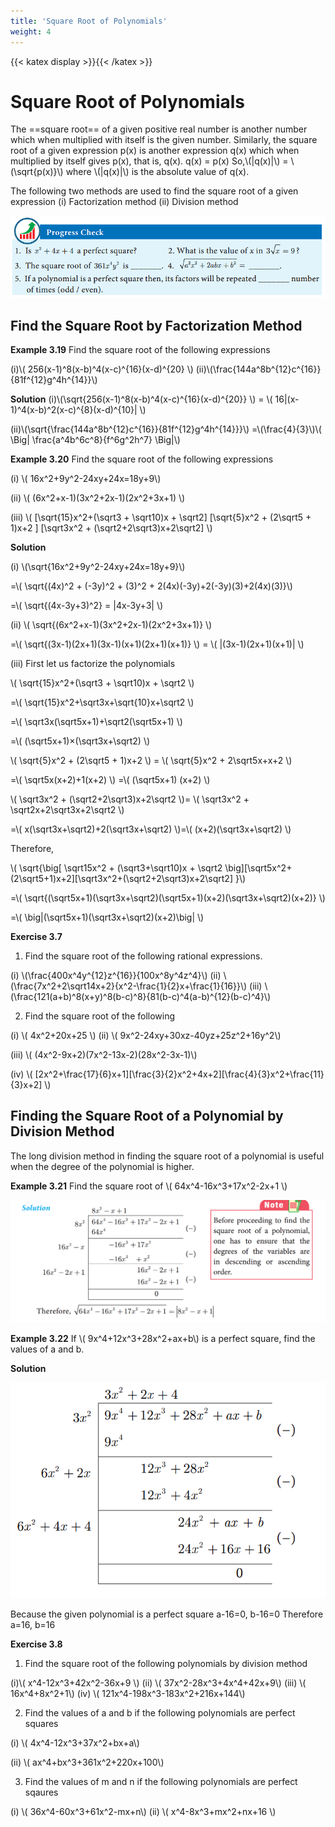 ```yaml
---
title: 'Square Root of Polynomials'
weight: 4
---
```

{{< katex display >}}{{< /katex >}}
# Square Root of Polynomials

The ==square root== of a given positive real number is another number which when multiplied with itself is the given number.
Similarly, the square root of a given expression p(x) is another expression q(x) which when multiplied by itself gives p(x), that is, q(x). q(x) = p(x)
So,\\(|q(x)|\\) = \\(\sqrt{p(x)}\\) where \\(|q(x)|\\) is the absolute value of q(x).

The following two methods are used to find the square root of a given expression
(i) Factorization method (ii) Division method

![Figure](check5.1.png)

## Find the Square Root by Factorization Method
**Example 3.19** Find the square root of the following expressions

(i)\\( 256(x-1)^8(x-b)^4(x-c)^{16}(x-d)^{20} \\) 
(ii)\\(\frac{144a^8b^{12}c^{16}}{81f^{12}g^4h^{14}}\\) 

**Solution** 
(i)\\(\sqrt{256(x-1)^8(x-b)^4(x-c)^{16}(x-d)^{20}} \\) = \\( 16|(x-1)^4(x-b)^2(x-c)^{8}(x-d)^{10}| \\) 

(ii)\\(\sqrt{\frac{144a^8b^{12}c^{16}}{81f^{12}g^4h^{14}}}\\) =\\(\frac{4}{3}\\)\\( \Big| \frac{a^4b^6c^8}{f^6g^2h^7} \Big|\\) 

**Example 3.20** Find the square root of the following expressions

(i) \\( 16x^2+9y^2-24xy+24x=18y+9\\)

(ii) \\( (6x^2+x-1)(3x^2+2x-1)(2x^2+3x+1) \\)

(iii) \\( [\sqrt{15}x^2+(\sqrt3 + \sqrt10)x + \sqrt2] [\sqrt{5}x^2 + (2\sqrt5 + 1)x+2 ] [\sqrt3x^2 + (\sqrt2+2\sqrt3)x+2\sqrt2] \\)

**Solution** 

(i) \\(\sqrt{16x^2+9y^2-24xy+24x=18y+9}\\)

=\\( \sqrt{(4x)^2 + (-3y)^2 + (3)^2 + 2(4x)(-3y)+2(-3y)(3)+2(4x)(3)}\\)

=\\( \sqrt{(4x-3y+3)^2} = |4x-3y+3| \\)

(ii) \\( \sqrt{(6x^2+x-1)(3x^2+2x-1)(2x^2+3x+1)} \\)

=\\( \sqrt{(3x-1)(2x+1)(3x-1)(x+1)(2x+1)(x+1)} \\) = \\( |(3x-1)(2x+1)(x+1)| \\)

(iii) First let us factorize the polynomials

\\( \sqrt{15}x^2+(\sqrt3 + \sqrt10)x + \sqrt2 \\)

=\\( \sqrt{15}x^2+\sqrt3x+\sqrt{10}x+\sqrt2 \\)

=\\( \sqrt3x(\sqrt5x+1)+\sqrt2(\sqrt5x+1) \\)

=\\( (\sqrt5x+1)×(\sqrt3x+\sqrt2) \\)

 \\( \sqrt{5}x^2 + (2\sqrt5 + 1)x+2 \\) =  \\( \sqrt{5}x^2 + 2\sqrt5x+x+2 \\)

 =\\( \sqrt5x(x+2)+1(x+2) \\)
 =\\( (\sqrt5x+1) (x+2) \\)

 \\( \sqrt3x^2 + (\sqrt2+2\sqrt3)x+2\sqrt2 \\)= \\( \sqrt3x^2 + \sqrt2x+2\sqrt3x+2\sqrt2 \\)

 =\\( x(\sqrt3x+\sqrt2)+2(\sqrt3x+\sqrt2) \\)=\\( (x+2)(\sqrt3x+\sqrt2) \\)

 Therefore,

 \\( \sqrt{\big[ \sqrt15x^2 + (\sqrt3+\sqrt10)x + \sqrt2 \big][\sqrt5x^2+(2\sqrt5+1)x+2][\sqrt3x^2+(\sqrt2+2\sqrt3)x+2\sqrt2]  }\\)
 
 =\\( \sqrt{(\sqrt5x+1)(\sqrt3x+\sqrt2)(\sqrt5x+1)(x+2)(\sqrt3x+\sqrt2)(x+2)}  \\)

=\\( \big|(\sqrt5x+1)(\sqrt3x+\sqrt2)(x+2)\big| \\)




**Exercise 3.7**

1. Find the square root of the following rational expressions.

(i) \\(\frac{400x^4y^{12}z^{16}}{100x^8y^4z^4}\\) 
(ii) \\(\frac{7x^2+2\sqrt14x+2}{x^2-\frac{1}{2}x+\frac{1}{16}}\\) 
(iii) \\(\frac{121(a+b)^8(x+y)^8(b-c)^8}{81(b-c)^4(a-b)^{12}(b-c)^4}\\) 

2. Find the square root of the following

(i) \\( 4x^2+20x+25 \\)
(ii) \\( 9x^2-24xy+30xz-40yz+25z^2+16y^2\\)

(iii) \\( (4x^2-9x+2)(7x^2-13x-2)(28x^2-3x-1)\\)

(iv) \\( [2x^2+\frac{17}{6}x+1][\frac{3}{2}x^2+4x+2][\frac{4}{3}x^2+\frac{11}{3}x+2] \\)

## Finding the Square Root of a Polynomial by Division Method

The long division method in finding the square root of a polynomial is useful when the degree of the polynomial is higher.



**Example 3.21** Find the square root of \\( 64x^4-16x^3+17x^2-2x+1 \\)

![Alt text](image.png)

**Example 3.22** If \\( 9x^4+12x^3+28x^2+ax+b\\)  is a perfect square, find the values of a and b.

**Solution** 

![Alt text](image-1.png)

Because the given polynomial is a perfect square a-16=0, b-16=0 Therefore a=16, b=16

**Exercise 3.8**

1. Find the square root of the following polynomials by division method

(i)\\(  x^4-12x^3+42x^2-36x+9 \\)
(ii) \\( 37x^2-28x^3+4x^4+42x+9\\)
(iii) \\( 16x^4+8x^2+1\\)
(iv) \\( 121x^4-198x^3-183x^2+216x+144\\)

2. Find the values of a and b if the following polynomials are perfect squares

(i) \\( 4x^4-12x^3+37x^2+bx+a\\)

(ii) \\( ax^4+bx^3+361x^2+220x+100\\)

3. Find the values of m and n if the following polynomials are perfect sqaures

(i) \\( 36x^4-60x^3+61x^2-mx+n\\)
(ii) \\( x^4-8x^3+mx^2+nx+16  \\)